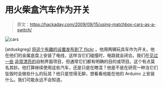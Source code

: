 # 用火柴盒汽车作为开关

> 原文：<https://hackaday.com/2009/09/15/using-matchbox-cars-as-a-switch/>

![cars](img/204bd6ffac162e1c5a77c6b39aa5719a.png "cars")

[atduskgreg] [将这个有趣的设置发布到了 flickr](http://www.flickr.com/photos/unavoidablegrain/3923695592/in/photostream/) 。他用两辆玩具车作为开关。他在他们的金属底盘上安装了电线，这样当它们碰撞时，电路就会闭合。我们在[见过一些](http://hackaday.com/2009/08/28/push-potentiometer-from-spares/) [非常漂亮的](http://hackaday.com/2009/01/29/led-push-buttons/)自制界面项目，但通常它们都有明确的目的或项目。这个有点莫名其妙。他打算继续使用这些汽车，还是只是在瞎混？他是不是在研究一种当它们坠毁时会做些什么的玩具？他只是觉得无聊，想看看他能在他的 Arduino 上安装什么。我们可能永远不会知道。
